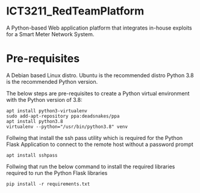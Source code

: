 # ICT3211_RedTeamPlatform
A Python-based Web application platform that integrates in-house exploits for a Smart Meter Network System.

# Pre-requisites
A Debian based Linux distro. Ubuntu is the recommended distro 
Python 3.8 is the recommended Python version.  

The below steps are pre-requisites to create a Python virtual environment with the Python version of 3.8:
```
apt install python3-virtualenv
sudo add-apt-repository ppa:deadsnakes/ppa
apt install python3.8
virtualenv --python="/usr/bin/python3.8" venv
```
Follwing that install the ssh pass utility which is required for the Python Flask Application to connect to the remote host without a password prompt
```
apt install sshpass
```

Follwing that run the below command to install the required libraries required to run the Python Flask libraries 
```
pip install -r requirements.txt 
```



